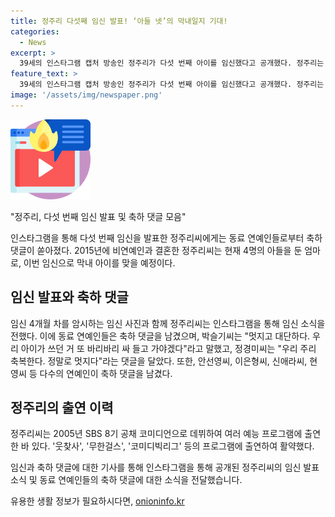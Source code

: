 ```yaml
---
title: 정주리 다섯째 임신 발표! ‘아들 넷’의 막내일지 기대!
categories:
  - News
excerpt: >
  39세의 인스타그램 캡처 방송인 정주리가 다섯 번째 아이를 임신했다고 공개했다. 정주리는 임신 4개월 차라며 새로운 축복을 기대한다고 전했고, 동료들의 축하와 응원이 이어졌다. 이는 2015년 결혼 후 무려 다섯 번째 임신으로, 많은 이들의 주목을 받을 것으로 예상된다.
feature_text: >
  39세의 인스타그램 캡처 방송인 정주리가 다섯 번째 아이를 임신했다고 공개했다. 정주리는 임신 4개월 차라며 새로운 축복을 기대한다고 전했고, 동료들의 축하와 응원이 이어졌다. 이는 2015년 결혼 후 무려 다섯 번째 임신으로, 많은 이들의 주목을 받을 것으로 예상된다.
image: '/assets/img/newspaper.png'
---
```


<p><img src="/assets/img/news.png" alt="rentncar 속보" /></p>

<p>"정주리, 다섯 번째 임신 발표 및 축하 댓글 모음"</p>

<p>인스타그램을 통해 다섯 번째 임신을 발표한 정주리씨에게는 동료 연예인들로부터 축하 댓글이 쏟아졌다. 2015년에 비연예인과 결혼한 정주리씨는 현재 4명의 아들을 둔 엄마로, 이번 임신으로 막내 아이를 맞을 예정이다.</p>

<h2 data-ke-size="size26">임신 발표와 축하 댓글</h2>

<p>임신 4개월 차를 암시하는 임신 사진과 함께 정주리씨는 인스타그램을 통해 임신 소식을 전했다. 이에 동료 연예인들은 축하 댓글을 남겼으며, 박슬기씨는 "멋지고 대단하다. 우리 아이가 쓰던 거 또 바리바리 싸 들고 가야겠다"라고 말했고, 정경미씨는 "우리 주리 축복한다. 정말로 멋지다"라는 댓글을 달았다. 또한, 안선영씨, 이은형씨, 신애라씨, 현영씨 등 다수의 연예인이 축하 댓글을 남겼다.</p>

<h2 data-ke-size="size26">정주리의 출연 이력</h2>

<p>정주리씨는 2005년 SBS 8기 공채 코미디언으로 데뷔하여 여러 예능 프로그램에 출연한 바 있다. '웃찾사', '무한걸스', '코미디빅리그' 등의 프로그램에 출연하여 활약했다.</p>

<p>임신과 축하 댓글에 대한 기사를 통해 인스타그램을 통해 공개된 정주리씨의 임신 발표 소식 및 동료 연예인들의 축하 댓글에 대한 소식을 전달했습니다.</p>
유용한 생활 정보가 필요하시다면, <a href="https://onioninfo.kr" rel="dofollow">onioninfo.kr</a>



